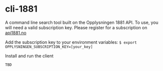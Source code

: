 # cli-1881

A command line search tool built on the Opplysningen 1881 API. To use, you will need a valid subscription key. Please register for a subscription on [api1881.no](https://www.api1881.no)

Add the subscription key to your environment variables:
`$ export OPPLYSNINGEN_SUBSCRIPTION_KEY=[your_key]`

Install and run the client

`TBD`
